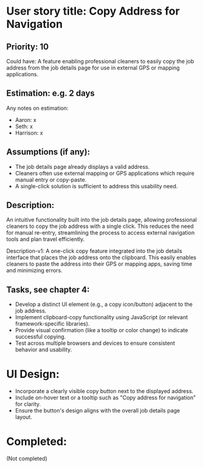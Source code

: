 # User story title: Copy Address for Navigation

## Priority: 10
Could have:
A feature enabling professional cleaners to easily copy the job address from the job details page for use in external GPS or mapping applications.

## Estimation: e.g. 2 days
Any notes on estimation:
* Aaron: x
* Seth: x
* Harrison: x

## Assumptions (if any):
- The job details page already displays a valid address.
- Cleaners often use external mapping or GPS applications which require manual entry or copy-paste.
- A single-click solution is sufficient to address this usability need.

## Description:
An intuitive functionality built into the job details page, allowing professional cleaners to copy the job address with a single click. This reduces the need for manual re-entry, streamlining the process to access external navigation tools and plan travel efficiently.

Description-v1:
A one-click copy feature integrated into the job details interface that places the job address onto the clipboard. This easily enables cleaners to paste the address into their GPS or mapping apps, saving time and minimizing errors.

## Tasks, see chapter 4:
- Develop a distinct UI element (e.g., a copy icon/button) adjacent to the job address.
- Implement clipboard-copy functionality using JavaScript (or relevant framework-specific libraries).
- Provide visual confirmation (like a tooltip or color change) to indicate successful copying.
- Test across multiple browsers and devices to ensure consistent behavior and usability.

# UI Design:
- Incorporate a clearly visible copy button next to the displayed address.
- Include on-hover text or a tooltip such as "Copy address for navigation" for clarity.
- Ensure the button's design aligns with the overall job details page layout.

# Completed:
(Not completed)
